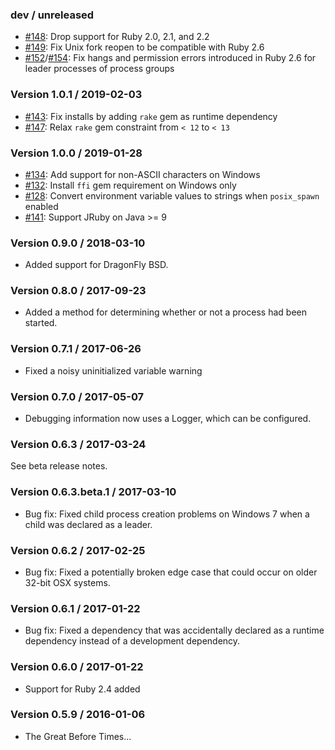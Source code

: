 ### dev / unreleased

* [#148](https://github.com/enkessler/childprocess/pull/148): Drop support for Ruby 2.0, 2.1, and 2.2
* [#149](https://github.com/enkessler/childprocess/pull/149): Fix Unix fork reopen to be compatible with Ruby 2.6
* [#152](https://github.com/enkessler/childprocess/pull/152)/[#154](https://github.com/enkessler/childprocess/pull/154): Fix hangs and permission errors introduced in Ruby 2.6 for leader processes of process groups

### Version 1.0.1 / 2019-02-03

* [#143](https://github.com/enkessler/childprocess/pull/144): Fix installs by adding `rake` gem as runtime dependency
* [#147](https://github.com/enkessler/childprocess/pull/147): Relax `rake` gem constraint from `< 12` to `< 13`

### Version 1.0.0 / 2019-01-28

* [#134](https://github.com/enkessler/childprocess/pull/134): Add support for non-ASCII characters on Windows
* [#132](https://github.com/enkessler/childprocess/pull/132): Install `ffi` gem requirement on Windows only
* [#128](https://github.com/enkessler/childprocess/issues/128): Convert environment variable values to strings when `posix_spawn` enabled
* [#141](https://github.com/enkessler/childprocess/pull/141): Support JRuby on Java >= 9

### Version 0.9.0 / 2018-03-10

* Added support for DragonFly BSD.


### Version 0.8.0 / 2017-09-23

* Added a method for determining whether or not a process had been started.


### Version 0.7.1 / 2017-06-26

* Fixed a noisy uninitialized variable warning


### Version 0.7.0 / 2017-05-07

* Debugging information now uses a Logger, which can be configured.


### Version 0.6.3 / 2017-03-24

See beta release notes.


### Version 0.6.3.beta.1 / 2017-03-10

* Bug fix: Fixed child process creation problems on Windows 7 when a child was declared as a leader.


### Version 0.6.2 / 2017-02-25

* Bug fix: Fixed a potentially broken edge case that could occur on older 32-bit OSX systems.


### Version 0.6.1 / 2017-01-22

* Bug fix: Fixed a dependency that was accidentally declared as a runtime
  dependency instead of a development dependency.


### Version 0.6.0 / 2017-01-22

* Support for Ruby 2.4 added


### Version 0.5.9 / 2016-01-06

* The Great Before Times...
